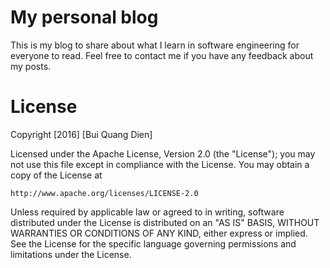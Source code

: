 # My personal blog
This is my blog to share about what I learn in software engineering for everyone to read. Feel free to contact me if you have any feedback about my posts.

# License
Copyright [2016] [Bui Quang Dien]

Licensed under the Apache License, Version 2.0 (the "License");
you may not use this file except in compliance with the License.
You may obtain a copy of the License at

    http://www.apache.org/licenses/LICENSE-2.0

Unless required by applicable law or agreed to in writing, software
distributed under the License is distributed on an "AS IS" BASIS,
WITHOUT WARRANTIES OR CONDITIONS OF ANY KIND, either express or implied.
See the License for the specific language governing permissions and
limitations under the License.
